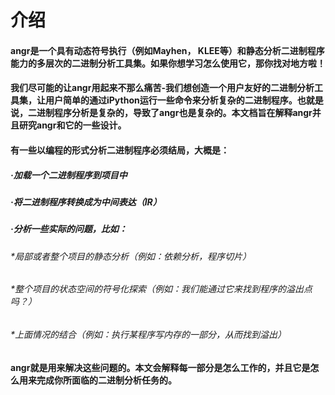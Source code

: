 # 介绍
####   angr是一个具有动态符号执行（例如Mayhen， KLEE等）和静态分析二进制程序能力的多层次的二进制分析工具集。如果你想学习怎么使用它，那你找对地方啦！
####   我们尽可能的让angr用起来不那么痛苦-我们想创造一个用户友好的二进制分析工具集，让用户简单的通过iPython运行一些命令来分析复杂的二进制程序。也就是说，二进制程序分析是复杂的，导致了angr也是复杂的。本文档旨在解释angr并且研究angr和它的一些设计。
####    有一些以编程的形式分析二进制程序必须结局，大概是：
#####  ·加载一个二进制程序到项目中
#####  ·将二进制程序转换成为中间表达（IR）
#####  ·分析一些实际的问题，比如：
######   *局部或者整个项目的静态分析（例如：依赖分析，程序切片）
######   *整个项目的状态空间的符号化探索（例如：我们能通过它来找到程序的溢出点吗？）
######   *上面情况的结合（例如：执行某程序写内存的一部分，从而找到溢出）
####    angr就是用来解决这些问题的。本文会解释每一部分是怎么工作的，并且它是怎么用来完成你所面临的二进制分析任务的。

